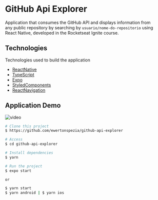# GitHub Api Explorer

Application that consumes the GitHub API and displays information from any public repository by searching by `usuario/nome-do-repositorio` using React Native, developed in the Rocketseat Ignite course.

## Technologies

Technologies used to build the application

- [ReactNative](https://reactnative.dev/)
- [TypeScript](https://www.typescriptlang.org/)
- [Expo](https://expo.dev/)
- [StyledComponents](https://styled-components.com/docs/basics)
- [ReactNavigation](https://reactnavigation.org/)

## Application Demo

![video](https://user-images.githubusercontent.com/42750037/162202637-28db0a26-8844-481b-85c6-f7a62e29e462.gif)

```bash
# Clone this project
$ https://github.com/ewertonspezia/github-api-explorer

# Access
$ cd github-api-explorer

# Install dependencies
$ yarn

# Run the project
$ expo start

or

$ yarn start
$ yarn android | $ yarn ios
```
